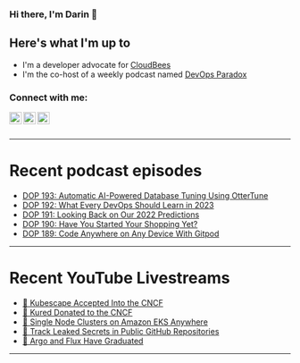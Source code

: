 ### Hi there, I'm Darin 👋

## Here's what I'm up to
- I'm a developer advocate for [CloudBees][cloudbees-website]
- I'm the co-host of a weekly podcast named [DevOps Paradox][dop-website]

### Connect with me:

[<img align="left" alt="darinpope | Twitter" width="22px" src="https://cdn.jsdelivr.net/npm/simple-icons@v3/icons/twitter.svg" />][twitter]
[<img align="left" alt="darinpope | LinkedIn" width="22px" src="https://cdn.jsdelivr.net/npm/simple-icons@v3/icons/linkedin.svg" />][linkedin]
[<img align="left" alt="darinpope | Instagram" width="22px" src="https://cdn.jsdelivr.net/npm/simple-icons@v3/icons/instagram.svg" />][instagram]

<br />
<br />

---

# Recent podcast episodes
<!-- BLOG-POST-LIST:START -->
- [DOP 193: Automatic AI-Powered Database Tuning Using OtterTune](https://www.devopsparadox.com/episodes/automatic-ai-powered-database-tuning-using-ottertune-193/)
- [DOP 192: What Every DevOps Should Learn in 2023](https://www.devopsparadox.com/episodes/what-every-devops-should-learn-in-2023-192/)
- [DOP 191: Looking Back on Our 2022 Predictions](https://www.devopsparadox.com/episodes/looking-back-on-our-2022-predictions-191/)
- [DOP 190: Have You Started Your Shopping Yet?](https://www.devopsparadox.com/episodes/have-you-started-your-shopping-yet-190/)
- [DOP 189: Code Anywhere on Any Device With Gitpod](https://www.devopsparadox.com/episodes/code-anywhere-on-any-device-with-gitpod-189/)
<!-- BLOG-POST-LIST:END -->

---

# Recent YouTube Livestreams
<!-- YOUTUBE:START -->
- [🔴 Kubescape Accepted Into the CNCF](https://www.youtube.com/watch?v=PVNRFDgaL3o)
- [🔴 Kured Donated to the CNCF](https://www.youtube.com/watch?v=DVCkDfnPRws)
- [🔴 Single Node Clusters on Amazon EKS Anywhere](https://www.youtube.com/watch?v=v8nA-jaHfG4)
- [🔴 Track Leaked Secrets in Public GitHub Repositories](https://www.youtube.com/watch?v=y5UCyomjUX0)
- [🔴 Argo and Flux Have Graduated](https://www.youtube.com/watch?v=Ipa9Wv_ULP4)
<!-- YOUTUBE:END -->

---


[website]: https://www.darinpope.com/
[twitter]: https://twitter.com/darinpope
[youtube]: https://youtube.com/darinpope
[instagram]: https://instagram.com/darinpope
[linkedin]: https://linkedin.com/in/darinpope
[cloudbees-website]: https://www.cloudbees.com/
[dop-website]: https://www.devopsparadox.com/

<!--
**darinpope/darinpope** is a ✨ _special_ ✨ repository because its `README.md` (this file) appears on your GitHub profile.

Here are some ideas to get you started:

- 🔭 I’m currently working on ...
- 🌱 I’m currently learning ...
- 👯 I’m looking to collaborate on ...
- 🤔 I’m looking for help with ...
- 💬 Ask me about ...
- 📫 How to reach me: ...
- 😄 Pronouns: ...
- ⚡ Fun fact: ...
-->
